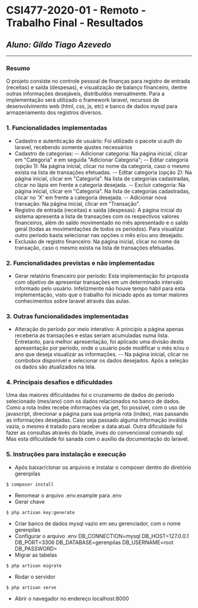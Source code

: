 # **CSI477-2020-01 - Remoto - Trabalho Final - Resultados**
## *Aluno: Gildo Tiago Azevedo*

--------------


### Resumo

  O projeto consiste no controle pessoal de finanças para registro de entrada (receitas) e saída (despesas), e visualização de balanço financeiro, dentre outras informações desejáveis, distribuídos mensalmente.
  Para a implementação será utilizado o framework laravel, recursos de desenvolvimento web (html, css, js, etc) e banco de dados mysql para armazenamento dos registros diversos.

### 1. Funcionalidades implementadas

* Cadastro e autenticação de usuário: Foi utilizado o pacote ui:auth do laravel, recebendo somente ajustes necessários
* Cadastro de categorias:
-- Adicionar categoria: Na página inicial, clicar em "Categoria" e em seguida "Adicionar Categoria";
-- Editar categoria (opção 1): Na página inicial, clicar no nome da categoria, caso o mesmo exista na lista de transações efetuadas.
-- Editar categoria (opção 2): Na página inicial, clicar em "Categoria". Na lista de categorias cadastradas, clicar no lápis em frente a categoria desejada.
-- Excluir categoria: Na página inicial, clicar em "Categoria". Na lista de categorias cadastradas, clicar no 'X' em frente a categoria desejada.
-- Adicionar nova transação: Na página inicial, clicar em "Transação".
* Registro de entrada (receitas) e saída (despesas): A página inicial do sistema apresenta a lista de transações com os respectivos valores financeiros, além do saldo movimentado no mês apresentado e o saldo geral (todas as movimentações de todos os períodos).
Para visualizar outro período basta selecionar nas opções o mês e/ou ano desejado.
* Exclusão de registro financeiro: Na página inicial, clicar no nome da transação, caso o mesmo exista na lista de transações efetuadas.
  
### 2. Funcionalidades previstas e não implementadas
* Gerar relatório financeiro por período: Esta implementação foi proposta com objetivo de apresentar transações em um determinado intervalo informado pelo usuário. Infelizmente não houve tempo hábil para esta implementação, visto que o trabalho foi iniciado após as tomar maiores conhecimentos sobre laravel através das aulas.

### 3. Outras funcionalidades implementadas
* Alteração do período por meio interativo: A princípio a página apenas receberia as transações e estas seriam acumuladas numa lista. Entretanto, para melhor apresentação, foi aplicado uma divisão desta apresentação por período, onde o usuário pode modificar o mês e/ou o ano que deseja visualizar as informações.
-- Na página inicial, clicar no combobox disponível e selecionar os dados desejados. Após a seleção os dados são atualizados na tela.

### 4. Principais desafios e dificuldades
Uma das maiores dificuldades foi o cruzamento de dados do período selecionado (mes/ano) com os dados relacionados no banco de dados. Como a rota index recebe informações via get, foi possível, com o uso de javascript, direcionar a página para sua própria rota (index), mas passando as informações desejadas. Caso seja passado alguma informação inválida vazia, o mesmo é tratado para receber a data atual.
Outra dificuldade foi fazer as consultas através do blade, invés do convencional comando sql. Mas esta dificuldade foi sanada com o auxílio da documentação do laravel.

### 5. Instruções para instalação e execução
* Após baixar/clonar os arquivos e instalar o composer dentro do diretório gerenpilas
```
$ composer install
```
* Renomear o arquivo .env.example para .env
* Gerar chave
```
$ php artisan key:generate
```
* Criar banco de dados mysql vazio em seu gerenciador, com o nome gerenpilas
* Configurar o arquivo .env
DB_CONNECTION=mysql
DB_HOST=127.0.0.1
DB_PORT=3306
DB_DATABASE=gerenpilas
DB_USERNAME=root
DB_PASSWORD=
* Migrar as tabelas
```
$ php artisan migrate
```
* Rodar o servidor
```
$ php artisan serve
```
* Abrir o navegador no endereço localhost:8000
